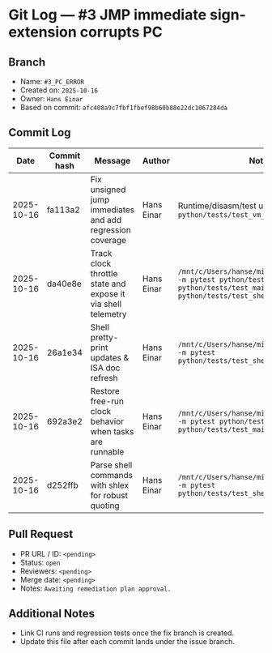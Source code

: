 # Git Log — #3 JMP immediate sign-extension corrupts PC

## Branch
- Name: `#3_PC_ERROR`
- Created on: `2025-10-16`
- Owner: `Hans Einar`
- Based on commit: `afc408a9c7fbf1fbef98b60b88e22dc1067284da`

## Commit Log
| Date | Commit hash | Message | Author | Notes |
| --- | --- | --- | --- | --- |
| 2025-10-16 | fa113a2 | Fix unsigned jump immediates and add regression coverage | Hans Einar | Runtime/disasm/test updates; `pytest python/tests/test_vm_jump_immediates.py` |
| 2025-10-16 | da40e8e | Track clock throttle state and expose it via shell telemetry | Hans Einar | `/mnt/c/Users/hanse/miniconda3/python.exe -m pytest python/tests/test_vm_pause.py python/tests/test_mailbox_wait.py python/tests/test_shell_client.py` |
| 2025-10-16 | 26a1e34 | Shell pretty-print updates & ISA doc refresh | Hans Einar | `/mnt/c/Users/hanse/miniconda3/python.exe -m pytest python/tests/test_shell_client.py` |
| 2025-10-16 | 692a3e2 | Restore free-run clock behavior when tasks are runnable | Hans Einar | `/mnt/c/Users/hanse/miniconda3/python.exe -m pytest python/tests/test_vm_pause.py python/tests/test_mailbox_wait.py` |
| 2025-10-16 | d252ffb | Parse shell commands with shlex for robust quoting | Hans Einar | `/mnt/c/Users/hanse/miniconda3/python.exe -m pytest python/tests/test_shell_client.py` |

## Pull Request
- PR URL / ID: `<pending>`
- Status: `open`
- Reviewers: `<pending>`
- Merge date: `<pending>`
- Notes: `Awaiting remediation plan approval.`

## Additional Notes
- Link CI runs and regression tests once the fix branch is created.
- Update this file after each commit lands under the issue branch.
